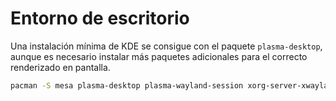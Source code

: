 # Entorno de escritorio

Una instalación mínima de KDE se consigue con el paquete `plasma-desktop`, aunque es necesario instalar más paquetes adicionales para el correcto renderizado en pantalla.

```bash
pacman -S mesa plasma-desktop plasma-wayland-session xorg-server-xwayland konsole yay --noconfirm
```
